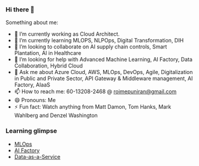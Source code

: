 ### Hi there 👋


Something about me:

- 🔭 I’m currently working as Cloud Architect.
- 🌱 I’m currently learning MLOPS, NLPOps, Digital Transformation, DIH
- 👯 I’m looking to collaborate on AI supply chain controls, Smart Plantation, AI in Healthcare
- 🤔 I’m looking for help with Advanced Machine Learning, AI Factory, Data Collaboration, Hybrid Cloud
- 💬 Ask me about Azure Cloud, AWS, MLOps, DevOps, Agile, Digitalization in Public and Private Sector, API Gateway & Middleware management, AI Factory, AIaaS
- 📫 How to reach me: 60-13208-2468 @ roimepuniran@gmail.com
- 😄 Pronouns: Me
- ⚡ Fun fact: Watch anything from Matt Damon, Tom Hanks, Mark Wahlberg and Denzel Washington

### Learning glimpse
* [MLOps](https://github.com/roime81/roime81/blob/main/MLOPS.md)
* [AI Factory](https://github.com/roime81/roime81/blob/main/AI%20Factory.md)
* [Data-as-a-Service](https://github.com/roime81/roime81/blob/main/DaaS.md)

